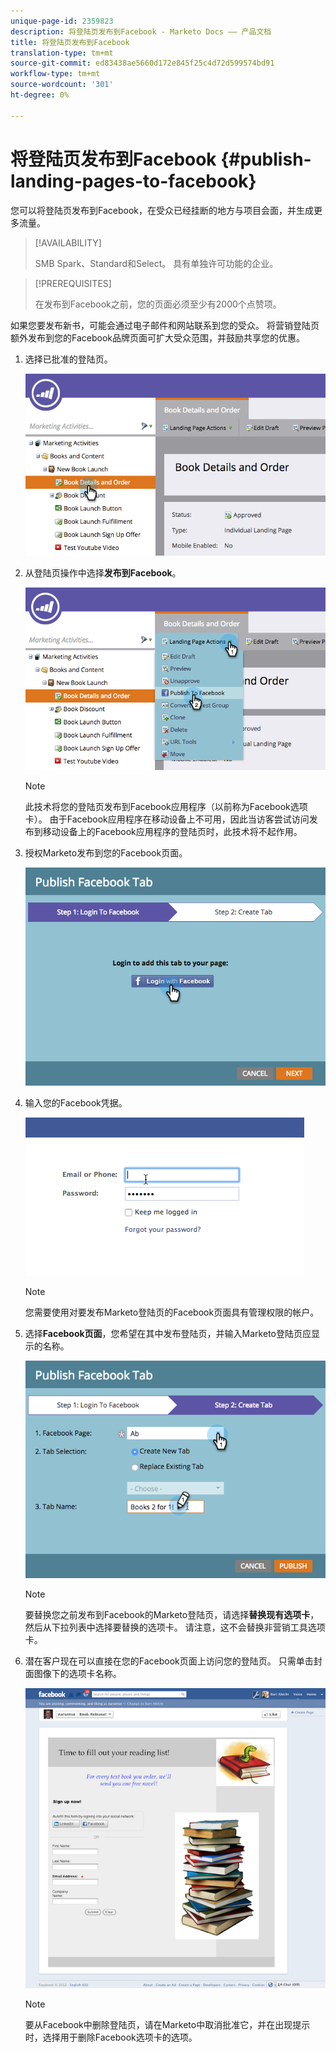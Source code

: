 ```yaml
---
unique-page-id: 2359823
description: 将登陆页发布到Facebook - Marketo Docs —— 产品文档
title: 将登陆页发布到Facebook
translation-type: tm+mt
source-git-commit: ed83438ae5660d172e845f25c4d72d599574bd91
workflow-type: tm+mt
source-wordcount: '301'
ht-degree: 0%

---
```



# 将登陆页发布到Facebook {#publish-landing-pages-to-facebook}

您可以将登陆页发布到Facebook，在受众已经挂断的地方与项目会面，并生成更多流量。

>[!AVAILABILITY]
>
>SMB Spark、Standard和Select。 具有单独许可功能的企业。

>[!PREREQUISITES]
>
>在发布到Facebook之前，您的页面必须至少有2000个点赞项。

如果您要发布新书，可能会通过电子邮件和网站联系到您的受众。 将营销登陆页额外发布到您的Facebook品牌页面可扩大受众范围，并鼓励共享您的优惠。

1. 选择已批准的登陆页。

   ![](assets/image2015-4-22-16-3a53-3a46.png)

1. 从登陆页操作中选择&#x200B;**发布到Facebook**。

   ![](assets/image2015-4-22-16-3a54-3a55.png)

   >[!NOTE]
   >
   >此技术将您的登陆页发布到Facebook应用程序（以前称为Facebook选项卡）。 由于Facebook应用程序在移动设备上不可用，因此当访客尝试访问发布到移动设备上的Facebook应用程序的登陆页时，此技术将不起作用。

1. 授权Marketo发布到您的Facebook页面。

   ![](assets/image2015-4-22-18-3a27-3a14.png)

1. 输入您的Facebook凭据。

   ![](assets/image2015-4-22-18-3a29-3a57.png)

   >[!NOTE]
   >
   >您需要使用对要发布Marketo登陆页的Facebook页面具有管理权限的帐户。

1. 选择&#x200B;**Facebook页面**，您希望在其中发布登陆页，并输入Marketo登陆页应显示的名称。

   ![](assets/image2015-4-22-18-3a31-3a39.png)

   >[!NOTE]
   >
   >要替换您之前发布到Facebook的Marketo登陆页，请选择&#x200B;**替换现有选项卡**，然后从下拉列表中选择要替换的选项卡。 请注意，这不会替换非营销工具选项卡。

1. 潜在客户现在可以直接在您的Facebook页面上访问您的登陆页。 只需单击封面图像下的选项卡名称。

   ![](assets/image2015-4-22-18-3a42-3a15.png)

   >[!NOTE]
   >
   >要从Facebook中删除登陆页，请在Marketo中取消批准它，并在出现提示时，选择用于删除Facebook选项卡的选项。
